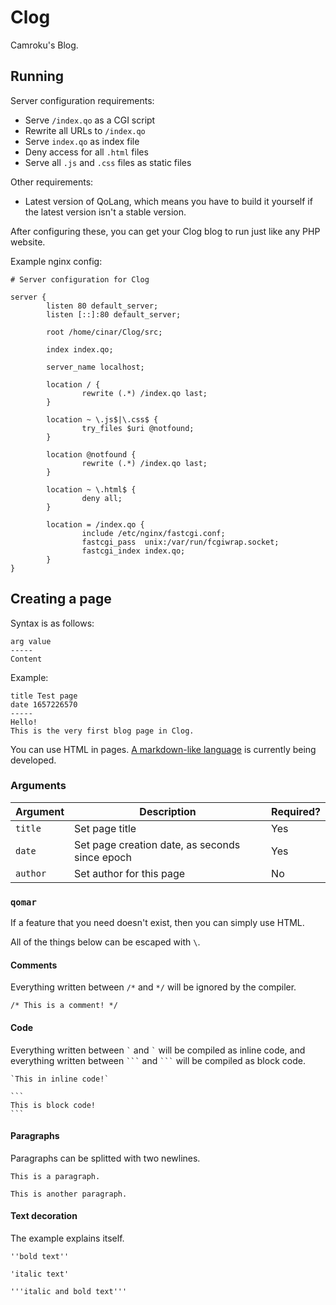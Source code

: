 # Clog
Camroku's Blog.

## Running
Server configuration requirements:
* Serve `/index.qo` as a CGI script
* Rewrite all URLs to `/index.qo`
* Serve `index.qo` as index file
* Deny access for all `.html` files
* Serve all `.js` and `.css` files as static files

Other requirements:
* Latest version of QoLang, which means you have to build it yourself if the latest version isn't a stable version.

After configuring these, you can get your Clog blog to run just like any PHP website.

Example nginx config:
```nginx
# Server configuration for Clog

server {
        listen 80 default_server;
        listen [::]:80 default_server;

        root /home/cinar/Clog/src;

        index index.qo;

        server_name localhost;

        location / {
                rewrite (.*) /index.qo last;
        }

        location ~ \.js$|\.css$ {
                try_files $uri @notfound;
        }

        location @notfound {
                rewrite (.*) /index.qo last;
        }

        location ~ \.html$ {
                deny all;
        }

        location = /index.qo {
                include /etc/nginx/fastcgi.conf;
                fastcgi_pass  unix:/var/run/fcgiwrap.socket;
                fastcgi_index index.qo;
        }
}
```

## Creating a page
Syntax is as follows:
```
arg value
-----
Content
```

Example:
```
title Test page
date 1657226570
-----
Hello!
This is the very first blog page in Clog.
```

You can use HTML in pages. [A markdown-like language](#qomar) is currently being developed.

### Arguments
| Argument | Description | Required? |
| -------- | ----------- | --------- |
| `title` | Set page title | Yes |
| `date` | Set page creation date, as seconds since epoch | Yes |
| `author` | Set author for this page | No |

### `qomar`
If a feature that you need doesn't exist, then you can simply use HTML.

All of the things below can be escaped with `\`.

#### Comments
Everything written between `/*` and `*/` will be ignored by the compiler.
```
/* This is a comment! */
```

#### Code
Everything written between `` ` `` and `` ` `` will be compiled as inline code, and everything written between ```` ``` ```` and ```` ``` ```` will be compiled as block code.
````
`This in inline code!`

```
This is block code!
```
````

#### Paragraphs
Paragraphs can be splitted with two newlines.
```
This is a paragraph.

This is another paragraph.
```

#### Text decoration
The example explains itself.
```
''bold text''

'italic text'

'''italic and bold text'''
```